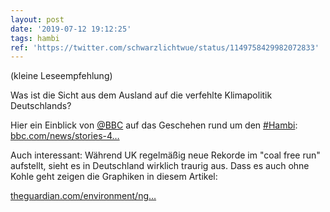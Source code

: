 ```yaml
---
layout: post
date: '2019-07-12 19:12:25'
tags: hambi
ref: 'https://twitter.com/schwarzlichtwue/status/1149758429982072833'
---
```

(kleine Leseempfehlung)

Was ist die Sicht aus dem Ausland auf die verfehlte Klimapolitik Deutschlands? 

Hier ein Einblick von [@BBC](https://twitter.com/BBC) auf das Geschehen rund um den [#Hambi](/t/hambi): [bbc.com/news/stories-4…](https://www.bbc.com/news/stories-48931062)

Auch interessant: Während UK regelmäßig neue Rekorde im "coal free run" aufstellt, sieht es in Deutschland wirklich traurig aus. Dass es auch ohne Kohle geht zeigen die Graphiken in diesem Artikel:

[theguardian.com/environment/ng…](https://www.theguardian.com/environment/ng-interactive/2019/may/25/the-power-switch-tracking-britains-record-coal-free-run)